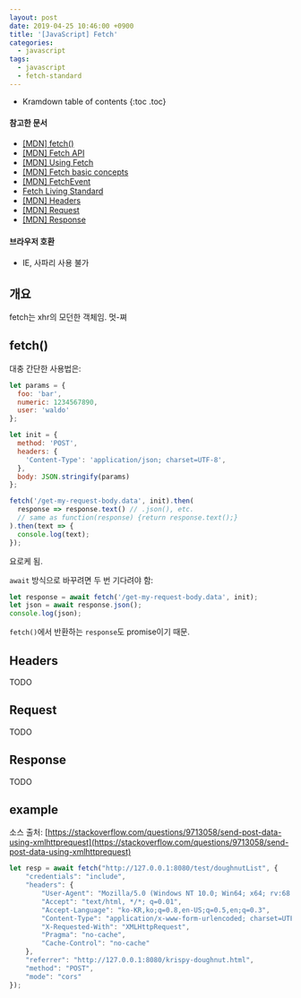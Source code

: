 ```yaml
---
layout: post
date: 2019-04-25 10:46:00 +0900
title: '[JavaScript] Fetch'
categories:
  - javascript
tags:
  - javascript
  - fetch-standard
---
```


* Kramdown table of contents
{:toc .toc}

#### 참고한 문서

- [\[MDN\] fetch()](https://developer.mozilla.org/en-US/docs/Web/API/fetch)
- [\[MDN\] Fetch API](https://developer.mozilla.org/en-US/docs/Web/API/Fetch_API)
- [\[MDN\] Using Fetch](https://developer.mozilla.org/en-US/docs/Web/API/Fetch_API/Using_Fetch)
- [\[MDN\] Fetch basic concepts](https://developer.mozilla.org/en-US/docs/Web/API/Fetch_API/Basic_concepts)
- [\[MDN\] FetchEvent](https://developer.mozilla.org/en-US/docs/Web/API/FetchEvent)
- [Fetch Living Standard](https://fetch.spec.whatwg.org/)
- [\[MDN\] Headers](https://developer.mozilla.org/en-US/docs/Web/API/Headers)
- [\[MDN\] Request](https://developer.mozilla.org/en-US/docs/Web/API/Request)
- [\[MDN\] Response](https://developer.mozilla.org/en-US/docs/Web/API/Response)

#### 브라우저 호환

- IE, 사파리 사용 불가


## 개요

fetch는 xhr의 모던한 객체임. 멋-쪄


## fetch()

대충 간단한 사용법은:

```js
let params = {
  foo: 'bar',
  numeric: 1234567890,
  user: 'waldo'
};

let init = {
  method: 'POST',
  headers: {
    'Content-Type': 'application/json; charset=UTF-8',
  },
  body: JSON.stringify(params)
};

fetch('/get-my-request-body.data', init).then(
  response => response.text() // .json(), etc.
  // same as function(response) {return response.text();}
).then(text => {
  console.log(text);
});
```

요로케 됨.

`await` 방식으로 바꾸려면 두 번 기다려야 함:

```js
let response = await fetch('/get-my-request-body.data', init);
let json = await response.json();
console.log(json);
```

`fetch()`에서 반환하는 `response`도 promise이기 때문.


## Headers

TODO


## Request

TODO


## Response

TODO


## example

소스 출처: [https://stackoverflow.com/questions/9713058/send-post-data-using-xmlhttprequest](https://stackoverflow.com/questions/9713058/send-post-data-using-xmlhttprequest)

```js
let resp = await fetch("http://127.0.0.1:8080/test/doughnutList", {
    "credentials": "include",
    "headers": {
        "User-Agent": "Mozilla/5.0 (Windows NT 10.0; Win64; x64; rv:68.0) Gecko/20100101 Firefox/68.0",
        "Accept": "text/html, */*; q=0.01",
        "Accept-Language": "ko-KR,ko;q=0.8,en-US;q=0.5,en;q=0.3",
        "Content-Type": "application/x-www-form-urlencoded; charset=UTF-8",
        "X-Requested-With": "XMLHttpRequest",
        "Pragma": "no-cache",
        "Cache-Control": "no-cache"
    },
    "referrer": "http://127.0.0.1:8080/krispy-doughnut.html",
    "method": "POST",
    "mode": "cors"
});
```
